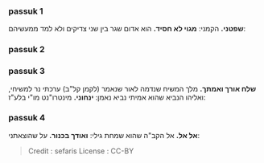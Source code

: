 
### passuk 1
<b>שפטני.</b> הקמני:
<b>מגוי לא חסיד.</b> הוא אדום שגר בין שני צדיקים ולא למד ממעשיהם:

### passuk 2

### passuk 3
<b>שלח אורך ואמתך.</b> מלך המשיח שנדמה לאור שנאמר (לקמן קל"ב) ערכתי נר למשיחי, ואליהו הנביא שהוא אמיתי נביא נאמן:
<b>ינחוני.</b> מינטרו"נט מו"י בלע"ז:

### passuk 4
<b>אל אל.</b> אל הקב"ה שהוא שמחת גילי:
<b>ואודך בכנור.</b> על שהוצאתני:

>Credit : sefaris
>License : CC-BY
